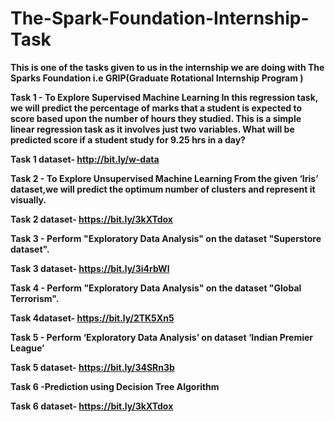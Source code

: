 # The-Spark-Foundation-Internship-Task
**This is one of the tasks given to us in the internship we are doing with The Sparks Foundation i.e GRIP(Graduate Rotational Internship Program )**

**Task 1 - To Explore Supervised Machine Learning In this regression task, we will predict the percentage of marks that a student is expected to score based upon the number of hours they studied. This is a simple linear regression task as it involves just two variables. What will be predicted score if a student study for 9.25 hrs in a day?**

**Task 1 dataset- http://bit.ly/w-data**

**Task 2 - To Explore Unsupervised Machine Learning From the given ‘Iris’ dataset,we will predict the optimum number of clusters and represent it visually.**

**Task 2 dataset- https://bit.ly/3kXTdox**

**Task 3 - Perform "Exploratory Data Analysis" on the dataset "Superstore dataset".**

**Task 3 dataset- https://bit.ly/3i4rbWl**

**Task 4 - Perform "Exploratory Data Analysis" on the dataset "Global Terrorism".**

**Task 4dataset-  https://bit.ly/2TK5Xn5**

**Task 5 - Perform ‘Exploratory Data Analysis’ on dataset ‘Indian Premier League’**

**Task 5 dataset- https://bit.ly/34SRn3b**

**Task 6 -Prediction using Decision Tree Algorithm**

**Task 6 dataset- https://bit.ly/3kXTdox**
